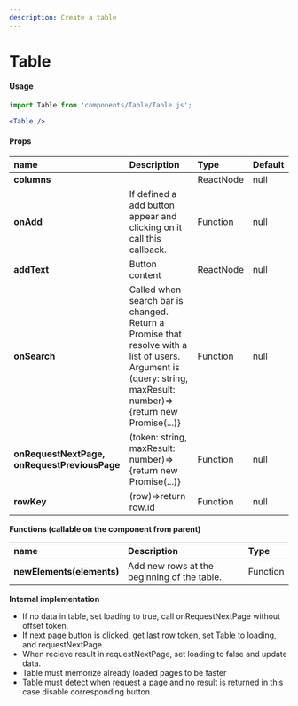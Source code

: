 ```yaml
---
description: Create a table
---
```


# Table

#### Usage

```jsx
import Table from 'components/Table/Table.js';
```

```jsx
<Table /> 
```

#### 

#### Props

| **name** | **Description** | **Type** | **Default** |
| :--- | :--- | :--- | :--- |
| **columns** |  | ReactNode | null |
| **onAdd** | If defined a add button appear and clicking on it call this callback. | Function | null |
| **addText** | Button content | ReactNode | null |
| **onSearch** | Called when search bar is changed. Return a Promise that resolve with a list of users. Argument is \(query: string, maxResult: number\)=&gt;{return new Promise\(...\)} | Function | null |
| **onRequestNextPage, onRequestPreviousPage** | \(token: string, maxResult: number\)=&gt;{return new Promise\(...\)} | Function | null |
| **rowKey** | \(row\)=&gt;return row.id | Function | null |

**Functions \(callable on the component from parent\)**

| **name** | **Description** | **Type** |
| :--- | :--- | :--- |
| **newElements\(elements\)** | Add new rows at the beginning of the table. | Function |

**Internal implementation**

* If no data in table, set loading to true, call onRequestNextPage without offset token.
* If next page button is clicked, get last row token, set Table to loading, and requestNextPage.
* When recieve result in requestNextPage, set loading to false and update data.
* Table must memorize already loaded pages to be faster
* Table must detect when request a page and no result is returned in this case disable corresponding button.

